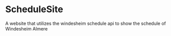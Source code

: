 # ScheduleSite
A website that utilizes the windesheim schedule api to show the schedule of Windesheim Almere
